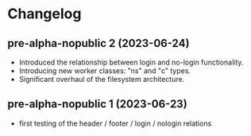 # Changelog

## pre-alpha-nopublic 2 (2023-06-24)
- Introduced the relationship between login and no-login functionality.
- Introducing new worker classes: "ns" and "c" types.
- Significant overhaul of the filesystem architecture.

## pre-alpha-nopublic 1 (2023-06-23)
- first testing of the header / footer / login / nologin relations


